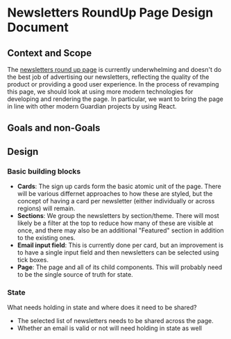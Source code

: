 # Newsletters RoundUp Page Design Document

## Context and Scope

The [newsletters round up page][] is currently underwhelming and doesn't do the best job of advertising our newsletters, reflecting the quality of the product or providing a good user experience. In the process of revamping this page, we should look at using more modern technologies for developing and rendering the page. In particular, we want to bring the page in line with other modern Guardian projects by using React.

## Goals and non-Goals

## Design

### Basic building blocks

-   **Cards**: The sign up cards form the basic atomic unit of the page. There will be various differnet approaches to how these are styled, but the concept of having a card per newsletter (either individually or across regions) will remain.
-   **Sections**: We group the newsletters by section/theme. There will most likely be a filter at the top to reduce how many of these are visible at once, and there may also be an additional "Featured" section in addition to the existing ones.
-   **Email input field**: This is currently done per card, but an improvement is to have a single input field and then newsletters can be selected using tick boxes.
-   **Page**: The page and all of its child components. This will probably need to be the single source of truth for state.

### State

What needs holding in state and where does it need to be shared?

-   The selected list of newsletters needs to be shared across the page.
-   Whether an email is valid or not will need holding in state as well

<!-- URL reference links -->

[newsletters round up page]: https://www.theguardian.com/email-newsletters
